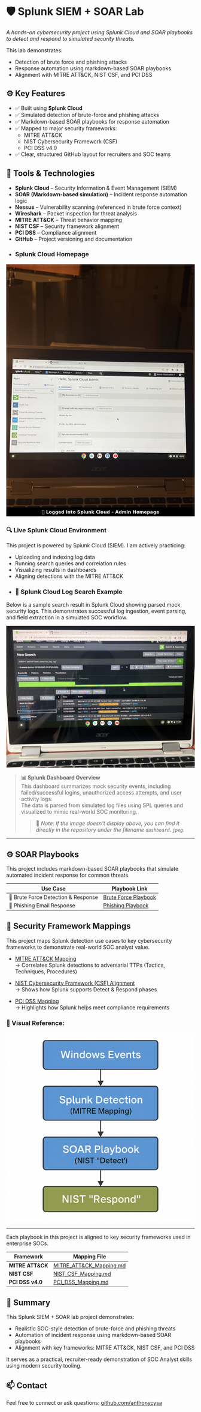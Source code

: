 # 🛡️ Splunk SIEM + SOAR Lab

_A hands-on cybersecurity project using Splunk Cloud and SOAR playbooks to detect and respond to simulated security threats._

This lab demonstrates:
- Detection of brute force and phishing attacks
- Response automation using markdown-based SOAR playbooks
- Alignment with MITRE ATT&CK, NIST CSF, and PCI DSS
## ⚙️ Key Features

- ✅ Built using **Splunk Cloud**
- ✅ Simulated detection of brute-force and phishing attacks
- ✅ Markdown-based SOAR playbooks for response automation
- ✅ Mapped to major security frameworks:
  - MITRE ATT&CK
  - NIST Cybersecurity Framework (CSF)
  - PCI DSS v4.0
- ✅ Clear, structured GitHub layout for recruiters and SOC teams

## 🧰 Tools & Technologies

- **Splunk Cloud** – Security Information & Event Management (SIEM)
- **SOAR (Markdown-based simulation)** – Incident response automation logic
- **Nessus** – Vulnerability scanning (referenced in brute force context)
- **Wireshark** – Packet inspection for threat analysis
- **MITRE ATT&CK** – Threat behavior mapping
- **NIST CSF** – Security framework alignment
- **PCI DSS** – Compliance alignment
- **GitHub** – Project versioning and documentation
- ### Splunk Cloud Homepage

![Splunk Cloud Admin Homepage](https://github.com/anthonycysa/Splunk-siem-soar-lab/blob/main/splunk-cloud-homepage.png?raw=true)
### 🔍 Live Splunk Cloud Environment

This project is powered by Splunk Cloud (SIEM). I am actively practicing:

- Uploading and indexing log data  
- Running search queries and correlation rules  
- Visualizing results in dashboards  
- Aligning detections with the MITRE ATT&CK
- ### 📸 Splunk Cloud Log Search Example

Below is a sample search result in Splunk Cloud showing parsed mock security logs. This demonstrates successful log ingestion, event parsing, and field extraction in a simulated SOC workflow.

![Splunk Log Search](https://github.com/anthonycysa/splunk-siem-soar-lab/blob/main/Splunk%20log%20search%20example%20.JPEG?raw=true)
> **📊 Splunk Dashboard Overview**  
> This dashboard summarizes mock security events, including failed/successful logins, unauthorized access attempts, and user activity logs.  
> The data is parsed from simulated log files using SPL queries and visualized to mimic real-world SOC monitoring.
> > 📁 *Note: If the image doesn't display above, you can find it directly in the repository under the filename `dashboard.jpeg`.*



---
## ⚙️ SOAR Playbooks

This project includes markdown-based SOAR playbooks that simulate automated incident response for common threats.

| Use Case | Playbook Link |
|----------|----------------|
| 🔐 Brute Force Detection & Response | [Brute Force Playbook](playbooks/brute_force_response_playbook.md) |
| 🎣 Phishing Email Response | [Phishing Playbook](playbooks/phishing_email_response_playbook.md) |
## 🔐 Security Framework Mappings

This project maps Splunk detection use cases to key cybersecurity frameworks to demonstrate real-world SOC analyst value.

- [MITRE ATT&CK Mapping](./mitre_attack.md)  
  → Correlates Splunk detections to adversarial TTPs (Tactics, Techniques, Procedures)

- [NIST Cybersecurity Framework (CSF) Alignment](./nist_csf.md)  
  → Shows how Splunk supports Detect & Respond phases

- [PCI DSS Mapping](./pci_dss.md)  
  → Highlights how Splunk helps meet compliance requirements

### 🧭 Visual Reference:
![NIST CSF Flowchart](./nist_flowchart.png)

---

Each playbook in this project is aligned to key security frameworks used in enterprise SOCs.

| Framework      | Mapping File |
|----------------|--------------|
| **MITRE ATT&CK** | [MITRE_ATT&CK_Mapping.md](MITRE_ATT&CK_Mapping.md) |
| **NIST CSF**     | [NIST_CSF_Mapping.md](NIST_CSF_Mapping.md)         |
| **PCI DSS v4.0** | [PCI_DSS_Mapping.md](PCI_DSS_Mapping.md)           |

## 🏁 Summary

This Splunk SIEM + SOAR lab project demonstrates:
- Realistic SOC-style detection of brute-force and phishing threats
- Automation of incident response using markdown-based SOAR playbooks
- Alignment with key frameworks: MITRE ATT&CK, NIST CSF, and PCI DSS

It serves as a practical, recruiter-ready demonstration of SOC Analyst skills using modern security tooling.

## 📫 Contact

Feel free to connect or ask questions:
[github.com/anthonycysa](https://github.com/anthonycysa)

